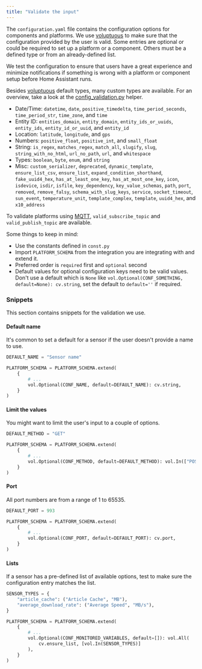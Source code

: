 ```yaml
---
title: "Validate the input"
---
```


The `configuration.yaml` file contains the configuration options for components and platforms. We use [voluptuous](https://pypi.python.org/pypi/voluptuous) to make sure that the configuration provided by the user is valid. Some entries are optional or could be required to set up a platform or a component. Others must be a defined type or from an already-defined list.

We test the configuration to ensure that users have a great experience and minimize notifications if something is wrong with a platform or component setup before Home Assistant runs.

Besides [voluptuous](https://pypi.python.org/pypi/voluptuous) default types, many custom types are available. For an overview, take a look at the [config_validation.py](https://github.com/home-assistant/core/blob/dev/homeassistant/helpers/config_validation.py) helper.

- Date/Time: `datetime`, `date`, `positive_timedelta`, `time_period_seconds`, `time_period_str`, `time_zone`, and `time`
- Entity ID: `entities_domain`, `entity_domain`, `entity_ids_or_uuids`, `entity_ids`, `entity_id_or_uuid`, and `entity_id`
- Location: `latitude`, `longitude`, and `gps`
- Numbers: `positive_float`, `positive_int`, and `small_float`
- String: `is_regex`, `matches_regex`, `match_all`, `slugify`, `slug`, `string_with_no_html`, `url_no_path`, `url`, and `whitespace`
- Types: `boolean`, `byte`, `enum`, and `string`
- Misc: `custom_serializer`, `deprecated`, `dynamic_template`, `ensure_list_csv`, `ensure_list`, `expand_condition_shorthand`, `fake_uuid4_hex`, `has_at_least_one_key`, `has_at_most_one_key`, `icon`, `isdevice`, `isdir`, `isfile`, `key_dependency`, `key_value_schemas`, `path`, `port`, `removed`, `remove_falsy`, `schema_with_slug_keys`, `service`, `socket_timeout`, `sun_event`, `temperature_unit`, `template_complex`, `template`, `uuid4_hex`, and `x10_address`

To validate platforms using [MQTT](https://www.home-assistant.io/components/mqtt/), `valid_subscribe_topic` and `valid_publish_topic` are available.

Some things to keep in mind:

- Use the constants defined in `const.py`
- Import `PLATFORM_SCHEMA` from the integration you are integrating with and extend it.
- Preferred order is `required` first and `optional` second
- Default values for optional configuration keys need to be valid values. Don't use a default which is `None` like `vol.Optional(CONF_SOMETHING, default=None): cv.string`, set the default to `default=''` if required.

### Snippets

This section contains snippets for the validation we use.

#### Default name

It's common to set a default for a sensor if the user doesn't provide a name to use.

```python
DEFAULT_NAME = "Sensor name"

PLATFORM_SCHEMA = PLATFORM_SCHEMA.extend(
    {
        # ...
        vol.Optional(CONF_NAME, default=DEFAULT_NAME): cv.string,
    }
)
```

#### Limit the values

You might want to limit the user's input to a couple of options.

```python
DEFAULT_METHOD = "GET"

PLATFORM_SCHEMA = PLATFORM_SCHEMA.extend(
    {
        # ...
        vol.Optional(CONF_METHOD, default=DEFAULT_METHOD): vol.In(["POST", "GET"]),
    }
)
```

#### Port

All port numbers are from a range of 1 to 65535.

```python
DEFAULT_PORT = 993

PLATFORM_SCHEMA = PLATFORM_SCHEMA.extend(
    {
        # ...
        vol.Optional(CONF_PORT, default=DEFAULT_PORT): cv.port,
    }
)
```

#### Lists

If a sensor has a pre-defined list of available options, test to make sure the configuration entry matches the list.

```python
SENSOR_TYPES = {
    "article_cache": ("Article Cache", "MB"),
    "average_download_rate": ("Average Speed", "MB/s"),
}

PLATFORM_SCHEMA = PLATFORM_SCHEMA.extend(
    {
        # ...
        vol.Optional(CONF_MONITORED_VARIABLES, default=[]): vol.All(
            cv.ensure_list, [vol.In(SENSOR_TYPES)]
        ),
    }
)
```
